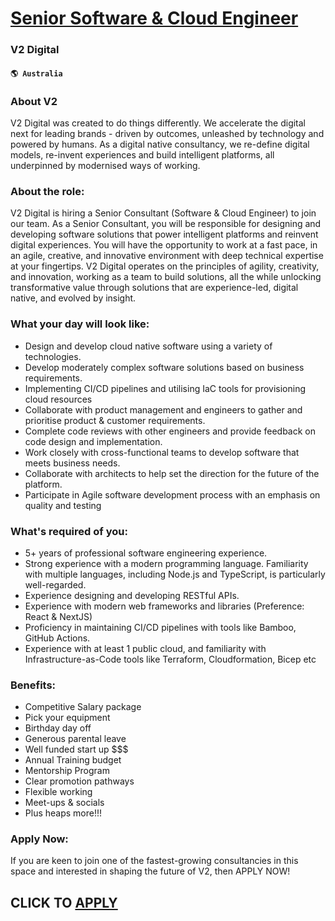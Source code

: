 # [Senior Software & Cloud Engineer](https://www.remotewlb.com/apply/senior-software-cloud-engineer)  
### V2 Digital  
#### `🌎 Australia`  

### About V2

V2 Digital was created to do things differently. We accelerate the digital next for leading brands - driven by outcomes, unleashed by technology and powered by humans. As a digital native consultancy, we re-define digital models, re-invent experiences and build intelligent platforms, all underpinned by modernised ways of working.

### About the role:

V2 Digital is hiring a Senior Consultant (Software & Cloud Engineer) to join our team. As a Senior Consultant, you will be responsible for designing and developing software solutions that power intelligent platforms and reinvent digital experiences. You will have the opportunity to work at a fast pace, in an agile, creative, and innovative environment with deep technical expertise at your fingertips. V2 Digital operates on the principles of agility, creativity, and innovation, working as a team to build solutions, all the while unlocking transformative value through solutions that are experience-led, digital native, and evolved by insight.

### What your day will look like:

  * Design and develop cloud native software using a variety of technologies.
  * Develop moderately complex software solutions based on business requirements.
  * Implementing CI/CD pipelines and utilising IaC tools for provisioning cloud resources
  * Collaborate with product management and engineers to gather and prioritise product & customer requirements.
  * Complete code reviews with other engineers and provide feedback on code design and implementation.
  * Work closely with cross-functional teams to develop software that meets business needs.
  * Collaborate with architects to help set the direction for the future of the platform.
  * Participate in Agile software development process with an emphasis on quality and testing

### What's required of you:

  * 5+ years of professional software engineering experience.
  * Strong experience with a modern programming language. Familiarity with multiple languages, including Node.js and TypeScript, is particularly well-regarded.
  * Experience designing and developing RESTful APIs.
  * Experience with modern web frameworks and libraries (Preference: React & NextJS)
  * Proficiency in maintaining CI/CD pipelines with tools like Bamboo, GitHub Actions.
  * Experience with at least 1 public cloud, and familiarity with Infrastructure-as-Code tools like Terraform, Cloudformation, Bicep etc

### Benefits:

  * Competitive Salary package
  * Pick your equipment
  * Birthday day off
  * Generous parental leave
  * Well funded start up $$$
  * Annual Training budget
  * Mentorship Program
  * Clear promotion pathways
  * Flexible working
  * Meet-ups & socials
  * Plus heaps more!!!

### Apply Now:

If you are keen to join one of the fastest-growing consultancies in this space and interested in shaping the future of V2, then APPLY NOW!

  
## CLICK TO [APPLY](https://www.remotewlb.com/apply/senior-software-cloud-engineer)

